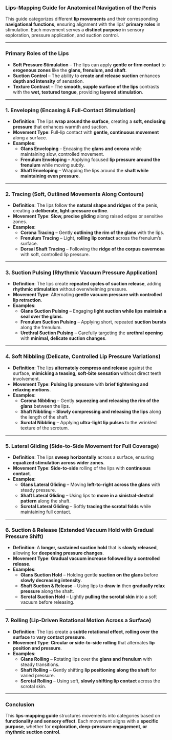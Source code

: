 ### **Lips-Mapping Guide for Anatomical Navigation of the Penis**

This guide categorizes different **lip movements** and their corresponding **navigational functions**, ensuring alignment with the lips’ **primary roles** in stimulation. Each movement serves a **distinct purpose** in sensory exploration, pressure application, and suction control.

---

### **Primary Roles of the Lips**

- **Soft Pressure Stimulation** – The lips can apply **gentle or firm contact** to **erogenous zones** like the **glans, frenulum, and shaft**.
- **Suction Control** – The ability to **create and release suction** enhances **depth and intensity** of sensation.
- **Texture Contrast** – The **smooth, supple surface of the lips** contrasts with the **wet, textured tongue**, providing **layered stimulation**.

---

### **1. Enveloping (Encasing & Full-Contact Stimulation)**

- **Definition**: The lips **wrap around the surface**, creating a **soft, enclosing pressure** that enhances warmth and suction.
- **Movement Type**: Full-lip contact with **gentle, continuous movement** along a surface.
- **Examples**:
  - **Glans Enveloping** – Encasing the **glans and corona** while maintaining slow, controlled movement.
  - **Frenulum Enveloping** – Applying focused **lip pressure around the frenulum** while moving subtly.
  - **Shaft Enveloping** – Wrapping the lips around the **shaft while maintaining even pressure**.

---

### **2. Tracing (Soft, Outlined Movements Along Contours)**

- **Definition**: The lips follow the **natural shape and ridges** of the penis, creating a **deliberate, light-pressure outline**.
- **Movement Type**: **Slow, precise gliding** along raised edges or sensitive zones.
- **Examples**:
  - **Corona Tracing** – Gently **outlining the rim of the glans** with the lips.
  - **Frenulum Tracing** – Light, **rolling lip contact** across the frenulum’s surface.
  - **Dorsal Shaft Tracing** – Following the **ridge of the corpus cavernosa** with soft, controlled lip pressure.

---

### **3. Suction Pulsing (Rhythmic Vacuum Pressure Application)**

- **Definition**: The lips create **repeated cycles of suction release**, adding **rhythmic stimulation** without overwhelming pressure.
- **Movement Type**: Alternating **gentle vacuum pressure with controlled lip retraction**.
- **Examples**:
  - **Glans Suction Pulsing** – Engaging **light suction while lips maintain a seal over the glans**.
  - **Frenulum Suction Pulsing** – Applying short, repeated **suction bursts** along the frenulum.
  - **Urethral Suction Pulsing** – Carefully targeting the **urethral opening** with **minimal, delicate suction changes**.

---

### **4. Soft Nibbling (Delicate, Controlled Lip Pressure Variations)**

- **Definition**: The lips **alternately compress and release** against the surface, **mimicking a teasing, soft-bite sensation** without direct teeth involvement.
- **Movement Type**: **Pulsing lip pressure** with **brief tightening and relaxing motions**.
- **Examples**:
  - **Corona Nibbling** – Gently **squeezing and releasing the rim of the glans** between the lips.
  - **Shaft Nibbling** – **Slowly compressing and releasing the lips** along the length of the shaft.
  - **Scrotal Nibbling** – Applying **ultra-light lip pulses** to the wrinkled texture of the scrotum.

---

### **5. Lateral Gliding (Side-to-Side Movement for Full Coverage)**

- **Definition**: The lips **sweep horizontally** across a surface, ensuring **equalized stimulation across wider zones**.
- **Movement Type**: **Side-to-side** rolling of the lips with **continuous contact**.
- **Examples**:
  - **Glans Lateral Gliding** – Moving **left-to-right across the glans** with steady pressure.
  - **Shaft Lateral Gliding** – Using lips to **move in a sinistral-dextral pattern** along the shaft.
  - **Scrotal Lateral Gliding** – Softly **tracing the scrotal folds** while maintaining full contact.

---

### **6. Suction & Release (Extended Vacuum Hold with Gradual Pressure Shift)**

- **Definition**: A **longer, sustained suction hold** that is **slowly released**, allowing for **deepening pressure changes**.
- **Movement Type**: **Gradual vacuum increase followed by a controlled release**.
- **Examples**:
  - **Glans Suction Hold** – Holding gentle **suction on the glans** before **slowly decreasing intensity**.
  - **Shaft Suction & Release** – Using lips to **draw in** then **gradually relax pressure** along the shaft.
  - **Scrotal Suction Hold** – Lightly **pulling the scrotal skin** into a soft vacuum before releasing.

---

### **7. Rolling (Lip-Driven Rotational Motion Across a Surface)**

- **Definition**: The lips create a **subtle rotational effect**, **rolling over the surface** to **vary contact pressure**.
- **Movement Type**: **Circular or side-to-side rolling** that alternates **lip position and pressure**.
- **Examples**:
  - **Glans Rolling** – Rotating lips over the **glans and frenulum** with steady transitions.
  - **Shaft Rolling** – Gently shifting **lip positioning along the shaft** for varied pressure.
  - **Scrotal Rolling** – Using soft, **slowly shifting lip contact** across the scrotal skin.

---

### **Conclusion**

This **lips-mapping guide** structures movements into categories based on **functionality and sensory effect**. Each movement aligns with a **specific purpose**, whether for **exploration, deep-pressure engagement, or rhythmic suction control**.
